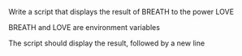 Write a script that displays the result of BREATH to the power LOVE



BREATH and LOVE are environment variables

The script should display the result, followed by a new line
